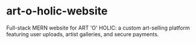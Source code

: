 # art-o-holic-website
Full-stack MERN website for ART 'O' HOLIC: a custom art-selling platform featuring user uploads, artist galleries, and secure payments.
